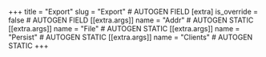 +++
title = "Export"
slug = "Export" # AUTOGEN FIELD
[extra]
is_override = false # AUTOGEN FIELD
[[extra.args]]
name = "Addr" # AUTOGEN STATIC
[[extra.args]]
name = "File" # AUTOGEN STATIC
[[extra.args]]
name = "Persist" # AUTOGEN STATIC
[[extra.args]]
name = "Clients" # AUTOGEN STATIC
+++